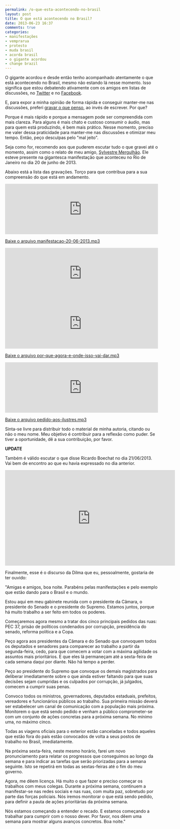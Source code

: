 ```yaml
---
permalink: /o-que-esta-acontecendo-no-brasil
layout: post
title: O que está acontecendo no Brasil?
date: 2013-06-23 16:37
comments: true
categories: 
- manifestações
- vemprarua
- protesto
- muda brasil
- acorda brasil
- o gigante acordou
- change brazil
---
```

O gigante acordou e desde então tenho acompanhado atentamente o que está acontecendo no Brasil, mesmo não estando lá nesse momento. Isso significa que estou debatendo ativamente com os amigos em listas de discussões, no [Twitter][t] e no [Facebook][f]. 

E, para expor a minha opinião de forma rápida e conseguir manter-me nas discussões, preferi [gravar o que penso][s], ao invés de escrever. Por que?

Porque é mais rápido e porque a mensagem pode ser compreendida com mais clareza. Para alguns é mais chato e custoso consumir o áudio, mas para quem está produzindo, é bem mais prático. Nesse momento, preciso me valer dessa praticidade para manter-me nas discussões e otimizar meu tempo. Então, peço desculpas pelo "mal jeito".

Seja como for, recomendo aos que puderem escutar tudo o que gravei até o momento, assim como o relato de meu amigo, [Sylvestre Mergulhão][syl]. Ele esteve presente na gigantesca manifestação que aconteceu no Rio de Janeiro no dia 20 de junho de 2013. 

Abaixo está a lista das gravações. Torço para que contribua para a sua compreensão do que está em andamento.

<iframe width="100%" height="166" scrolling="no" frameborder="no" src="https://w.soundcloud.com/player/?url=http%3A%2F%2Fapi.soundcloud.com%2Ftracks%2F97735927"></iframe>

[Baixe o arquivo manifestacao-20-06-2013.mp3][a1]

<iframe width="100%" height="166" scrolling="no" frameborder="no" src="https://w.soundcloud.com/player/?url=http%3A%2F%2Fapi.soundcloud.com%2Ftracks%2F97833611"></iframe>

<iframe width="100%" height="166" scrolling="no" frameborder="no" src="https://w.soundcloud.com/player/?url=http%3A%2F%2Fapi.soundcloud.com%2Ftracks%2F97903869"></iframe>

[Baixe o arquivo por-que-agora-e-onde-isso-vai-dar.mp3][a2]

<iframe width="100%" height="166" scrolling="no" frameborder="no" src="https://w.soundcloud.com/player/?url=http%3A%2F%2Fapi.soundcloud.com%2Ftracks%2F98017529"></iframe>

[Baixe o arquivo pedido-aos-ilustres.mp3][a3]

Sinta-se livre para distribuir todo o material de minha autoria, citando ou não o meu nome. Meu objetivo é contribuir para a reflexão como puder. Se tiver a oportunidade, dê a sua contribuição, por favor.

**UPDATE**

Também é válido escutar o que disse Ricardo Boechat no dia 21/06/2013. Vai bem de encontro ao que eu havia expressado no dia anterior.

<iframe width="560" height="315" src="http://www.youtube.com/embed/IAbfo4PkK0I" frameborder="0" allowfullscreen></iframe>

Finalmente, esse é o discurso da Dilma que eu, pessoalmente, gostaria de ter ouvido:

"Amigas e amigos, boa noite. Parabéns pelas manifestações e pelo exemplo que estão dando para o Brasil e o mundo.

Estou aqui em meu gabinete reunida com o presidente da Câmara, o presidente do Senado e o presidente do Supremo. Estamos juntos, porque há muito trabalho a ser feito em todos os poderes.

Começaremos agora mesmo a tratar dos cinco principais pedidos das ruas: PEC 37, prisão de políticos condenados por corrupção, presidência do senado, reforma política e a Copa.

Peço agora aos presidentes da Câmara e do Senado que convoquem todos os deputados e senadores para comparecer ao trabalho a partir da segunda-feira, cedo, para que comecem a votar com a máxima agilidade os assuntos mais prioritários. E que eles lá permaneçam até a sexta-feira de cada semana daqui por diante. Não há tempo a perder.

Peço ao presidente do Supremo que convoque os demais magistrados para deliberar imediatamente sobre o que ainda estiver faltando para que suas decisões sejam cumpridas e os culpados por corrupção, já julgados, comecem a cumprir suas penas.

Convoco todos os ministros, governadores, deputados estaduais, prefeitos, vereadores e funcionários públicos ao trabalho. Sua primeira missão deverá ser estabelecer um canal de comunicação com a população mais próxima. Monitorem o que está sendo pedido e venham a público comprometer-se com um conjunto de ações concretas para a próxima semana. No mínimo uma, no máximo cinco.

Todas as viagens oficiais para o exterior estão canceladas e todos aqueles que estão fora do país estão convocados de volta a seus postos de trabalho no Brasil, imediatamente. 

Na próxima sexta-feira, neste mesmo horário, farei um novo pronunciamento para relatar os progressos que conseguimos ao longo da semana e para indicar as tarefas que serão priorizadas para a semana seguinte. Isto se repetirá em todas as sextas-feiras até o fim do meu governo.

Agora, me dêem licença. Há muito o que fazer e preciso começar os trabalhos com meus colegas. Durante a próxima semana, continuem a manifestar-se nas redes sociais e nas ruas, com muita paz, sobretudo por parte das forças policiais. Nós iremos monitorar o que está sendo pedido, para definir a pauta de ações prioritárias da próxima semana.

Nós estamos começando a entender o recado. E estamos começando a trabalhar para cumprir com o nosso dever. Por favor, nos dêem uma semana para mostrar alguns avanços concretos. Boa noite."

[t]: https://twitter.com/viniciusteles
[f]: https://www.facebook.com/viniciusmanhaesteles
[s]: https://soundcloud.com/vinicius-teles
[a1]: https://dl.dropboxusercontent.com/u/1544391/manifestacao-20-06-2013.mp3
[a2]: https://dl.dropboxusercontent.com/u/1544391/por-que-agora-e-onde-isso-vai-dar.mp3
[a3]: https://dl.dropboxusercontent.com/u/1544391/pedido-aos-ilustres.mp3
[syl]: http://mergulhao.info/